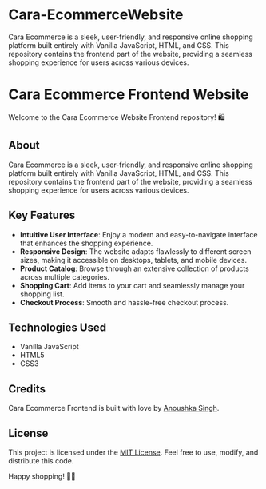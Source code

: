 # Cara-EcommerceWebsite
Cara Ecommerce is a sleek, user-friendly, and responsive online shopping platform built entirely with Vanilla JavaScript, HTML, and CSS. This repository contains the frontend part of the website, providing a seamless shopping experience for users across various devices.

# Cara Ecommerce Frontend Website

Welcome to the Cara Ecommerce Website Frontend repository! 🛍️

## About

Cara Ecommerce is a sleek, user-friendly, and responsive online shopping platform built entirely with Vanilla JavaScript, HTML, and CSS. This repository contains the frontend part of the website, providing a seamless shopping experience for users across various devices.

## Key Features

- **Intuitive User Interface**: Enjoy a modern and easy-to-navigate interface that enhances the shopping experience.
- **Responsive Design**: The website adapts flawlessly to different screen sizes, making it accessible on desktops, tablets, and mobile devices.
- **Product Catalog**: Browse through an extensive collection of products across multiple categories.
- **Shopping Cart**: Add items to your cart and seamlessly manage your shopping list.
- **Checkout Process**: Smooth and hassle-free checkout process.

## Technologies Used

- Vanilla JavaScript
- HTML5
- CSS3

## Credits

Cara Ecommerce Frontend is built with love by [Anoushka Singh](https://github.com/anoushka-as-singh).

## License

This project is licensed under the [MIT License](https://opensource.org/licenses/MIT). Feel free to use, modify, and distribute this code.

Happy shopping! 🛒✨
